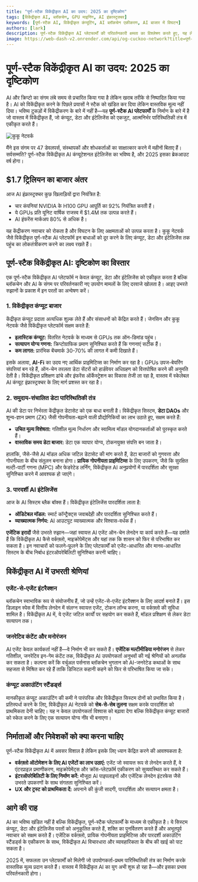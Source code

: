 ```yaml
---
title: "पूर्ण-स्टैक विकेंद्रीकृत AI का उदय: 2025 का दृष्टिकोण"
tags: [विकेंद्रीकृत AI, ब्लॉकचेन, GPU माइनिंग, AI इंफ्रास्ट्रक्चर]
keywords: [पूर्ण-स्टैक AI, विकेंद्रीकृत कंप्यूटिंग, AI ब्लॉकचेन एकीकरण, AI बाजार में विघटन]
authors: [lark]
description: पूर्ण-स्टैक विकेंद्रीकृत AI प्लेटफार्मों की परिवर्तनकारी क्षमता का विश्लेषण करते हुए, यह लेख बताता है कि कैसे कंप्यूट, डेटा और इंटेलिजेंस का एकीकरण केंद्रीकृत AI इंफ्रास्ट्रक्चर को बाधित कर सकता है और 2025 तक AI गणना तक पहुंच का लोकतंत्रीकरण कर सकता है।
image: https://web-dash-v2.onrender.com/api/og-cuckoo-network?title=पूर्ण-स्टैक%20विकेंद्रीकृत%20AI%20का%20उदय%3A%202025%20का%20दृष्टिकोण
---
```


# पूर्ण-स्टैक विकेंद्रीकृत AI का उदय: 2025 का दृष्टिकोण

AI और क्रिप्टो का संगम लंबे समय से प्रचारित किया गया है लेकिन खराब तरीके से निष्पादित किया गया है। AI को विकेंद्रीकृत करने के पिछले प्रयासों ने स्टैक को खंडित कर दिया लेकिन वास्तविक मूल्य नहीं दिया। भविष्य टुकड़ों में विकेंद्रीकरण के बारे में नहीं है—यह **पूर्ण-स्टैक AI प्लेटफार्मों** के निर्माण के बारे में है जो वास्तव में विकेंद्रीकृत हैं, जो कंप्यूट, डेटा और इंटेलिजेंस को एकजुट, आत्मनिर्भर पारिस्थितिकी तंत्र में एकीकृत करते हैं।

![कुकू नेटवर्क](https://web-dash-v2.onrender.com/api/og-cuckoo-network?title=पूर्ण-स्टैक%20विकेंद्रीकृत%20AI%20का%20उदय%3A%202025%20का%20दृष्टिकोण)

मैंने इस संगम पर 47 डेवलपर्स, संस्थापकों और शोधकर्ताओं का साक्षात्कार करने में महीनों बिताए हैं। सर्वसम्मति? पूर्ण-स्टैक विकेंद्रीकृत AI कंप्यूटेशनल इंटेलिजेंस का भविष्य है, और 2025 इसका ब्रेकआउट वर्ष होगा।

## $1.7 ट्रिलियन का बाजार अंतर

आज AI इंफ्रास्ट्रक्चर कुछ खिलाड़ियों द्वारा नियंत्रित है:

- चार कंपनियां NVIDIA के H100 GPU आपूर्ति का 92% नियंत्रित करती हैं।
- ये GPUs प्रति यूनिट वार्षिक राजस्व में $1.4M तक उत्पन्न करते हैं।
- AI इंफरेंस मार्कअप 80% से अधिक है।

यह केंद्रीकरण नवाचार को रोकता है और विघटन के लिए अक्षमताओं को उत्पन्न करता है। कुकू नेटवर्क जैसे विकेंद्रीकृत पूर्ण-स्टैक AI प्लेटफॉर्म इन बाधाओं को दूर करने के लिए कंप्यूट, डेटा और इंटेलिजेंस तक पहुंच का लोकतंत्रीकरण करने का लक्ष्य रखते हैं।

## पूर्ण-स्टैक विकेंद्रीकृत AI: दृष्टिकोण का विस्तार

एक पूर्ण-स्टैक विकेंद्रीकृत AI प्लेटफॉर्म न केवल कंप्यूट, डेटा और इंटेलिजेंस को एकीकृत करता है बल्कि ब्लॉकचेन और AI के संगम पर परिवर्तनकारी नए उपयोग मामलों के लिए दरवाजे खोलता है। आइए उभरते रुझानों के प्रकाश में इन परतों का अन्वेषण करें।

### **1. विकेंद्रीकृत कंप्यूट बाजार**

केंद्रीकृत कंप्यूट प्रदाता अत्यधिक शुल्क लेते हैं और संसाधनों को केंद्रित करते हैं। जेनसिन और कुकू नेटवर्क जैसे विकेंद्रीकृत प्लेटफॉर्म सक्षम करते हैं:

- **इलास्टिक कंप्यूट:** वितरित नेटवर्क के माध्यम से GPUs तक ऑन-डिमांड पहुंच।
- **सत्यापन योग्य गणना:** क्रिप्टोग्राफिक प्रमाण सुनिश्चित करते हैं कि गणनाएं सटीक हैं।
- **कम लागत:** प्रारंभिक बेंचमार्क 30-70% की लागत में कमी दिखाते हैं।

इसके अलावा, **AI-Fi** का उदय नए आर्थिक प्राइमिटिव्स का निर्माण कर रहा है। GPUs उपज-बेयरिंग संपत्तियां बन रहे हैं, ऑन-चेन तरलता डेटा सेंटरों को हार्डवेयर अधिग्रहण को वित्तपोषित करने की अनुमति देती है। विकेंद्रीकृत प्रशिक्षण ढांचे और इंफरेंस ऑर्केस्ट्रेशन का विकास तेजी ला रहा है, वास्तव में स्केलेबल AI कंप्यूट इंफ्रास्ट्रक्चर के लिए मार्ग प्रशस्त कर रहा है।

### **2. समुदाय-संचालित डेटा पारिस्थितिकी तंत्र**

AI की डेटा पर निर्भरता केंद्रीकृत डेटासेट को एक बाधा बनाती है। विकेंद्रीकृत सिस्टम, **डेटा DAOs** और शून्य-ज्ञान प्रमाण (ZK) जैसी गोपनीयता-बढ़ाने वाली प्रौद्योगिकियों का लाभ उठाते हुए, सक्षम करते हैं:

- **उचित मूल्य विशेषता:** गतिशील मूल्य निर्धारण और स्वामित्व मॉडल योगदानकर्ताओं को पुरस्कृत करते हैं।
- **वास्तविक समय डेटा बाजार:** डेटा एक व्यापार योग्य, टोकनयुक्त संपत्ति बन जाता है।

हालांकि, जैसे-जैसे AI मॉडल अधिक जटिल डेटासेट की मांग करते हैं, डेटा बाजारों को गुणवत्ता और गोपनीयता के बीच संतुलन बनाना होगा। **प्रायिक गोपनीयता प्राइमिटिव्स** के लिए उपकरण, जैसे कि सुरक्षित मल्टी-पार्टी गणना (MPC) और फेडरेटेड लर्निंग, विकेंद्रीकृत AI अनुप्रयोगों में पारदर्शिता और सुरक्षा सुनिश्चित करने में आवश्यक हो जाएंगे।

### **3. पारदर्शी AI इंटेलिजेंस**

आज के AI सिस्टम ब्लैक बॉक्स हैं। विकेंद्रीकृत इंटेलिजेंस पारदर्शिता लाता है:

- **ऑडिटेबल मॉडल:** स्मार्ट कॉन्ट्रैक्ट्स जवाबदेही और पारदर्शिता सुनिश्चित करते हैं।
- **व्याख्यात्मक निर्णय:** AI आउटपुट व्याख्यात्मक और विश्वास-वर्धक हैं।

**एजेंटिक इरादों** जैसे उभरते रुझान—जहां स्वायत्त AI एजेंट ऑन-चेन लेनदेन या कार्य करते हैं—यह दर्शाते हैं कि विकेंद्रीकृत AI कैसे वर्कफ़्लो, माइक्रोपेमेंट्स और यहां तक कि शासन को फिर से परिभाषित कर सकता है। इन नवाचारों को फलने-फूलने के लिए प्लेटफार्मों को एजेंट-आधारित और मानव-आधारित सिस्टम के बीच निर्बाध इंटरऑपरेबिलिटी सुनिश्चित करनी चाहिए।

## विकेंद्रीकृत AI में उभरती श्रेणियां

### **एजेंट-से-एजेंट इंटरैक्शन**

ब्लॉकचेन स्वाभाविक रूप से संयोजनीय हैं, जो उन्हें एजेंट-से-एजेंट इंटरैक्शन के लिए आदर्श बनाते हैं। इस डिज़ाइन स्पेस में वित्तीय लेनदेन में संलग्न स्वायत्त एजेंट, टोकन लॉन्च करना, या वर्कफ़्लो की सुविधा शामिल है। विकेंद्रीकृत AI में, ये एजेंट जटिल कार्यों पर सहयोग कर सकते हैं, मॉडल प्रशिक्षण से लेकर डेटा सत्यापन तक।

### **जनरेटिव कंटेंट और मनोरंजन**

AI एजेंट केवल कार्यकर्ता नहीं हैं—वे निर्माण भी कर सकते हैं। **एजेंटिक मल्टीमीडिया मनोरंजन** से लेकर गतिशील, जनरेटिव इन-गेम कंटेंट तक, विकेंद्रीकृत AI उपयोगकर्ता अनुभवों की नई श्रेणियों को अनलॉक कर सकता है। कल्पना करें कि वर्चुअल पर्सनास ब्लॉकचेन भुगतान को AI-जनरेटेड कथाओं के साथ सहजता से मिश्रित कर रहे हैं ताकि डिजिटल कहानी कहने को फिर से परिभाषित किया जा सके।

### **कंप्यूट अकाउंटिंग स्टैंडर्ड्स**

मानकीकृत कंप्यूट अकाउंटिंग की कमी ने पारंपरिक और विकेंद्रीकृत सिस्टम दोनों को प्रभावित किया है। प्रतिस्पर्धा करने के लिए, विकेंद्रीकृत AI नेटवर्क को **सेब-से-सेब तुलना** सक्षम करके पारदर्शिता को प्राथमिकता देनी चाहिए। यह न केवल उपयोगकर्ता विश्वास को बढ़ावा देगा बल्कि विकेंद्रीकृत कंप्यूट बाजारों को स्केल करने के लिए एक सत्यापन योग्य नींव भी बनाएगा।

## निर्माताओं और निवेशकों को क्या करना चाहिए

पूर्ण-स्टैक विकेंद्रीकृत AI में अवसर विशाल है लेकिन इसके लिए ध्यान केंद्रित करने की आवश्यकता है:

- **वर्कफ़्लो ऑटोमेशन के लिए AI एजेंटों का लाभ उठाएं:** एजेंट जो स्वायत्त रूप से लेनदेन करते हैं, वे एंटरप्राइज़ प्रमाणीकरण, माइक्रोपेमेंट्स और क्रॉस-प्लेटफ़ॉर्म एकीकरण को सुव्यवस्थित कर सकते हैं।
- **इंटरऑपरेबिलिटी के लिए निर्माण करें:** मौजूदा AI पाइपलाइनों और एजेंटिक लेनदेन इंटरफेस जैसे उभरते उपकरणों के साथ संगतता सुनिश्चित करें।
- **UX और ट्रस्ट को प्राथमिकता दें:** अपनाने की कुंजी सादगी, पारदर्शिता और सत्यापन क्षमता है।

## आगे की राह

AI का भविष्य खंडित नहीं है बल्कि विकेंद्रीकृत, पूर्ण-स्टैक प्लेटफार्मों के माध्यम से एकीकृत है। ये सिस्टम कंप्यूट, डेटा और इंटेलिजेंस परतों को अनुकूलित करते हैं, शक्ति का पुनर्वितरण करते हैं और अभूतपूर्व नवाचार को सक्षम करते हैं। एजेंटिक वर्कफ़्लो, प्रायिक गोपनीयता प्राइमिटिव्स और पारदर्शी अकाउंटिंग स्टैंडर्ड्स के एकीकरण के साथ, विकेंद्रीकृत AI विचारधारा और व्यावहारिकता के बीच की खाई को पाट सकता है।

2025 में, सफलता उन प्लेटफार्मों को मिलेगी जो उपयोगकर्ता-प्रथम पारिस्थितिकी तंत्र का निर्माण करके वास्तविक मूल्य प्रदान करते हैं। वास्तव में विकेंद्रीकृत AI का युग अभी शुरू हो रहा है—और इसका प्रभाव परिवर्तनकारी होगा।
